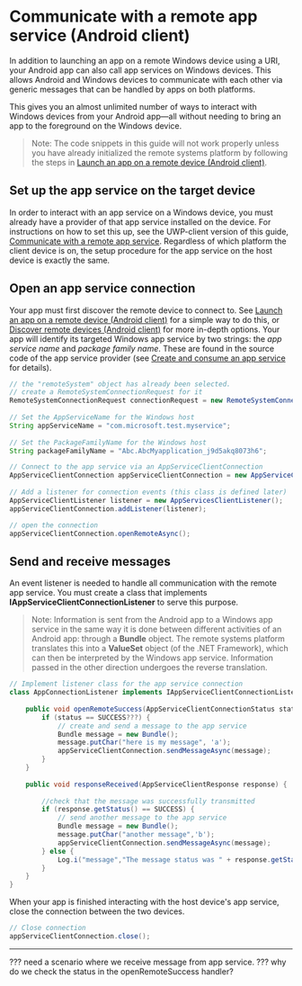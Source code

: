 # Communicate with a remote app service (Android client)
In addition to launching an app on a remote Windows device using a URI, your Android app can also call app services on Windows devices. This allows Android and Windows devices to communicate with each other via generic messages that can be handled by apps on both platforms. 

This gives you an almost unlimited number of ways to interact with Windows devices from your Android app&mdash;all without needing to bring an app to the foreground on the Windows device.

>Note: The code snippets in this guide will not work properly unless you have already initialized the remote systems platform by following the steps in [Launch an app on a remote device (Android client)](launch-a-remote-app-android.md).

## Set up the app service on the target device
In order to interact with an app service on a Windows device, you must already have a provider of that app service installed on the device. For instructions on how to set this up, see the UWP-client version of this guide, [Communicate with a remote app service](https://msdn.microsoft.com/en-us/windows/uwp/launch-resume/communicate-with-a-remote-app-service). Regardless of which platform the client device is on, the setup procedure for the app service on the host device is exactly the same.

## Open an app service connection
Your app must first discover the remote device to connect to. See [Launch an app on a remote device (Android client)](launch-a-remote-app-android.md) for a simple way to do this, or [Discover remote devices (Android client)](disover-remote-device-android.md) for more in-depth options. Your app will identify its targeted Windows app service by two strings: the *app service name* and *package family name*. These are found in the source code of the app service provider (see [Create and consume an app service](https://msdn.microsoft.com/windows/uwp/launch-resume/how-to-create-and-consume-an-app-service) for details).

```java
// the "remoteSystem" object has already been selected.
// create a RemoteSystemConnectionRequest for it
RemoteSystemConnectionRequest connectionRequest = new RemoteSystemConnectionRequest(remoteSystem);
 
// Set the AppServiceName for the Windows host
String appServiceName = "com.microsoft.test.myservice"; 
     
// Set the PackageFamilyName for the Windows host 
String packageFamilyName = "Abc.AbcMyapplication_j9d5akq8073h6"; 

// Connect to the app service via an AppServiceClientConnection 
AppServiceClientConnection appServiceClientConnection = new AppServiceClientConnection(appServiceName, packageFamilyName, connectionRequest); 
 
// Add a listener for connection events (this class is defined later)
AppServiceClientListener listener = new AppServicesClientListener(); 
appServiceClientConnection.addListener(listener); 

// open the connection
appServiceClientConnection.openRemoteAsync(); 

```
## Send and receive messages
An event listener is needed to handle all communication with the remote app service. You must create a class that implements **IAppServiceClientConnectionListener** to serve this purpose. 
>Note: Information is sent from the Android app to a Windows app service in the same way it is done between different activities of an Android app: through a **Bundle** object. The remote systems platform translates this into a **ValueSet** object (of the .NET Framework), which can then be interpreted by the Windows app service. Information passed in the other direction undergoes the reverse translation.

```java 
// Implement listener class for the app service connection 
class AppConnectionListener implements IAppServiceClientConnectionListener { 
 
    public void openRemoteSuccess(AppServiceClientConnectionStatus status) { 
        if (status == SUCCESS???) { 
            // create and send a message to the app service
            Bundle message = new Bundle(); 
            message.putChar("here is my message", 'a');  
            appServiceClientConnection.sendMessageAsync(message); 
        }
    } 
 
    public void responseReceived(AppServiceClientResponse response) { 
         
        //check that the message was successfully transmitted 
        if (response.getStatus() == SUCCESS) { 
            // send another message to the app service 
            Bundle message = new Bundle(); 
            message.putChar("another message",'b'); 
            appServiceClientConnection.sendMessageAsync(message); 
        } else { 
            Log.i("message","The message status was " + response.getStatus().toString()); 
        } 
    } 
} 
```

When your app is finished interacting with the host device's app service, close the connection between the two devices.

```java
// Close connection 
appServiceClientConnection.close(); 
```


---
??? need a scenario where we receive message from app service.
??? why do we check the status in the openRemoteSuccess handler?
